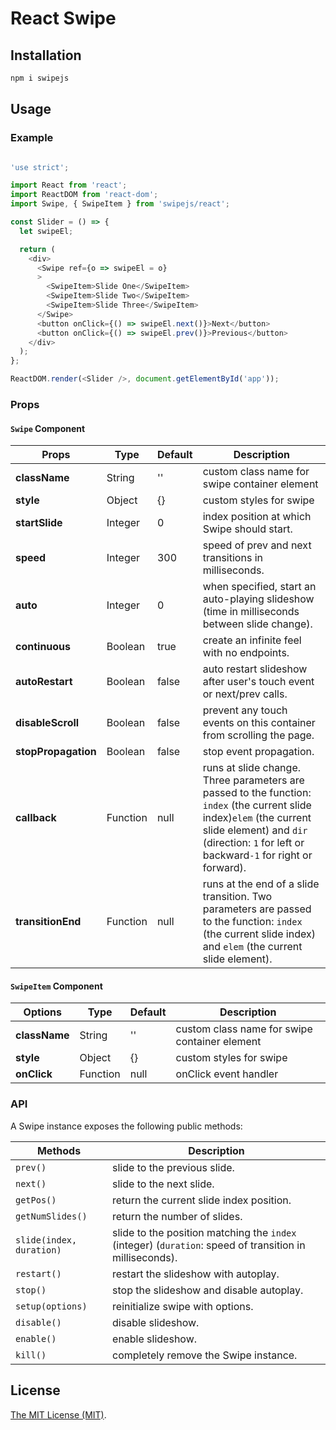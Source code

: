 React Swipe
===========

## Installation

```bash
npm i swipejs
```

## Usage

### Example

```javascript

'use strict';

import React from 'react';
import ReactDOM from 'react-dom';
import Swipe, { SwipeItem } from 'swipejs/react';

const Slider = () => {
  let swipeEl;

  return (
    <div>
      <Swipe ref={o => swipeEl = o}
      >
        <SwipeItem>Slide One</SwipeItem>
        <SwipeItem>Slide Two</SwipeItem>
        <SwipeItem>Slide Three</SwipeItem>
      </Swipe>
      <button onClick={() => swipeEl.next()}>Next</button>
      <button onClick={() => swipeEl.prev()}>Previous</button>
    </div>
  );
};

ReactDOM.render(<Slider />, document.getElementById('app'));
```

### Props

#### `Swipe` Component
| Props              | Type     | Default | Description                                                                                                                                                                                                      |
|---------------------|----------|---------|------------------------------------------------------------------------------------------------------------------------------------------------------------------------------------------------------------------|
| **className**       | String   | ''      | custom class name for swipe container element                                                                                                                                                                    |
| **style**           | Object   | {}      | custom styles for swipe                                                                                                                                                                                          |
| **startSlide**      | Integer  | 0       | index position at which Swipe should start.                                                                                                                                                                      |
| **speed**           | Integer  | 300     | speed of prev and next transitions in milliseconds.                                                                                                                                                              |
| **auto**            | Integer  | 0       | when specified, start an auto-playing slideshow (time in milliseconds between slide change).                                                                                                                     |
| **continuous**      | Boolean  | true    | create an infinite feel with no endpoints.                                                                                                                                                                       |
| **autoRestart**     | Boolean  | false   | auto restart slideshow after user's touch event or next/prev calls.                                                                                                                                              |
| **disableScroll**   | Boolean  | false   | prevent any touch events on this container from scrolling the page.                                                                                                                                              |
| **stopPropagation** | Boolean  | false   | stop event propagation.                                                                                                                                                                                          |
| **callback**        | Function | null    | runs at slide change. Three parameters are passed to the function: `index` (the current slide index)`elem` (the current slide element) and `dir` (direction: `1` for left or backward`-1` for right or forward). |
| **transitionEnd**   | Function | null    | runs at the end of a slide transition. Two parameters are passed to the function: `index` (the current slide index) and `elem` (the current slide element).                                                      |

#### `SwipeItem` Component

| Options             | Type     | Default | Description                                                                                                                                                                                                      |
|---------------------|----------|---------|------------------------------------------------------------------------------------------------------------------------------------------------------------------------------------------------------------------|
| **className**       | String   | ''      | custom class name for swipe container element                                                                                                                                                                    |
| **style**           | Object   | {}      | custom styles for swipe                                                                                                                                                                                          |
| **onClick**         | Function | null    | onClick event handler                                                                                                                                                                                            |

### API

A Swipe instance exposes the following public methods:

| Methods                  | Description                                                                                             |
|--------------------------|---------------------------------------------------------------------------------------------------------|
| `prev()`                 | slide to the previous slide.                                                                            |
| `next()`                 | slide to the next slide.                                                                                |
| `getPos()`               | return the current slide index position.                                                                |
| `getNumSlides()`         | return the number of slides.                                                                            |
| `slide(index, duration)` | slide to the position matching the `index` (integer) (`duration`: speed of transition in milliseconds). |
| `restart()`              | restart the slideshow with autoplay.                                                                    |
| `stop()`                 | stop the slideshow and disable autoplay.                                                                |
| `setup(options)`         | reinitialize swipe with options.                                                                        |
| `disable()`              | disable slideshow.                                                                                      |
| `enable()`               | enable slideshow.                                                                                       |
| `kill()`                 | completely remove the Swipe instance.                                                                   |

## License

[The MIT License (MIT)](http://opensource.org/licenses/MIT).